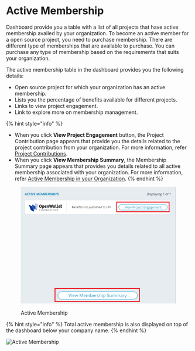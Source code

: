 # Active Membership

Dashboard provide you a table with a list of all projects that have active membership availed by your organization. To become an active member for a open source project, you need to purchase membership. There are different type of memberships that are available to purchase. You can purchase any type of membership based on the requirements that suits your organization.

The active membership table in the dashboard provides you the following details:

* Open source project for which your organization has an active membership.
* Lists you the percentage of benefits available for different projects.
* Links to view project engagement.
* Link to explore more on membership management.

{% hint style="info" %}
* When you click **View Project Engagement** button, the Project Contribution page appears that provide you the details related to the project contribution from your organization. For more information, refer [Project Contributions](https://docs.linuxfoundation.org/lfx/organization-dashboard-pre-release/projects/project-contributions).
* When you click **View Membership Summary**, the Membership Summary page appears that provides you details related to all active membership associated with your organization. For more information, refer [Active Membership in your Organization](https://docs.linuxfoundation.org/lfx/organization-dashboard-pre-release/my-organization/membership-summary/active-memberships-in-your-organization).
{% endhint %}

<figure><img src="../../.gitbook/assets/Mem (2).png" alt=""><figcaption><p>Active Membership</p></figcaption></figure>

{% hint style="info" %}
Total active membership is also displayed on top of the dashboard below your company name.
{% endhint %}

![Active Membership](https://files.gitbook.com/v0/b/gitbook-28427.appspot.com/o/assets%2F-MgAESFs0H7zYsmTgcOZ%2F-MgeehhMfE0GpXz9abFJ%2F-MgegsnaK7UFzsepu\_ah%2FTop.png?alt=media\&token=6cd6ee17-26eb-433a-88b3-7a6795a6d832)
